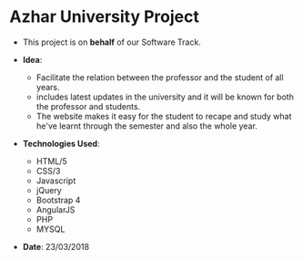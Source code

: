 # Azhar University Project

- This project is on **behalf** of our Software Track.
- **Idea**:
  - Facilitate the relation between the professor and the student of all years.
  - includes latest updates in the university and it will be known for both the professor and students.
  - The website makes it easy for the student to recape and study what he've learnt through the semester and also the whole year.
  
- **Technologies Used**:
  - HTML/5
  - CSS/3
  - Javascript
  - jQuery
  - Bootstrap 4
  - AngularJS
  - PHP 
  - MYSQL
  
- **Date**: 23/03/2018
  
